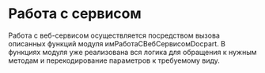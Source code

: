 # Работа с сервисом

Работа с веб-сервисом осуществляется посредством вызова описанных функций модуля имРаботаСВебСервисомDocpart. В функциях модуля уже реализована вся логика для обращения к нужным методам и перекодирование параметров к требуемому виду.

